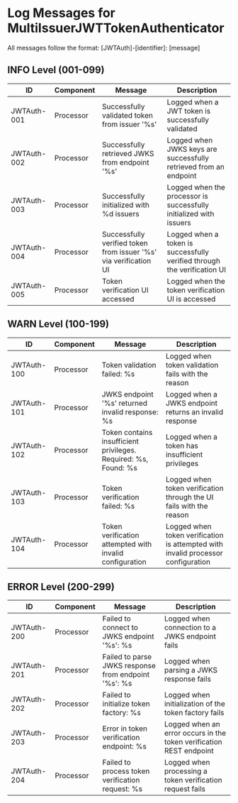 # Log Messages for MultiIssuerJWTTokenAuthenticator

All messages follow the format: [JWTAuth]-[identifier]: [message]

## INFO Level (001-099)

| ID | Component | Message | Description |
|----|-----------|---------|-------------|
| JWTAuth-001 | Processor | Successfully validated token from issuer '%s' | Logged when a JWT token is successfully validated |
| JWTAuth-002 | Processor | Successfully retrieved JWKS from endpoint '%s' | Logged when JWKS keys are successfully retrieved from an endpoint |
| JWTAuth-003 | Processor | Successfully initialized with %d issuers | Logged when the processor is successfully initialized with issuers |
| JWTAuth-004 | Processor | Successfully verified token from issuer '%s' via verification UI | Logged when a token is successfully verified through the verification UI |
| JWTAuth-005 | Processor | Token verification UI accessed | Logged when the token verification UI is accessed |

## WARN Level (100-199)

| ID | Component | Message | Description |
|----|-----------|---------|-------------|
| JWTAuth-100 | Processor | Token validation failed: %s | Logged when token validation fails with the reason |
| JWTAuth-101 | Processor | JWKS endpoint '%s' returned invalid response: %s | Logged when a JWKS endpoint returns an invalid response |
| JWTAuth-102 | Processor | Token contains insufficient privileges. Required: %s, Found: %s | Logged when a token has insufficient privileges |
| JWTAuth-103 | Processor | Token verification failed: %s | Logged when token verification through the UI fails with the reason |
| JWTAuth-104 | Processor | Token verification attempted with invalid configuration | Logged when token verification is attempted with invalid processor configuration |

## ERROR Level (200-299)

| ID | Component | Message | Description |
|----|-----------|---------|-------------|
| JWTAuth-200 | Processor | Failed to connect to JWKS endpoint '%s': %s | Logged when connection to a JWKS endpoint fails |
| JWTAuth-201 | Processor | Failed to parse JWKS response from endpoint '%s': %s | Logged when parsing a JWKS response fails |
| JWTAuth-202 | Processor | Failed to initialize token factory: %s | Logged when initialization of the token factory fails |
| JWTAuth-203 | Processor | Error in token verification endpoint: %s | Logged when an error occurs in the token verification REST endpoint |
| JWTAuth-204 | Processor | Failed to process token verification request: %s | Logged when processing a token verification request fails |
